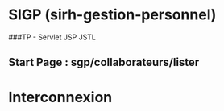 # SIGP (sirh-gestion-personnel)
###TP - Servlet JSP JSTL
## Start Page : sgp/collaborateurs/lister
# Interconnexion
